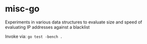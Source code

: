 # misc-go

Experiments in various data structures to evaluate size and speed of evaluating IP addresses against a blacklist

Invoke via: `go test -bench .`
